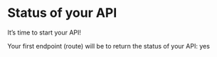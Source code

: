# Status of your API

It’s time to start your API!

Your first endpoint (route) will be to return the status of your API:
yes

